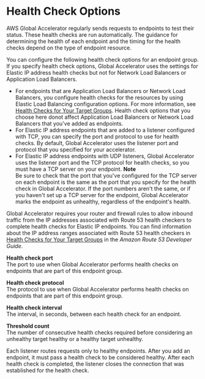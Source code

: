 # Health Check Options<a name="about-endpoint-groups-health-check-options"></a>

AWS Global Accelerator regularly sends requests to endpoints to test their status\. These health checks are run automatically\. The guidance for determining the health of each endpoint and the timing for the health checks depend on the type of endpoint resource\. 

You can configure the following health check options for an endpoint group\. If you specify health check options, Global Accelerator uses the settings for Elastic IP address health checks but not for Network Load Balancers or Application Load Balancers\.
+ For endpoints that are Application Load Balancers or Network Load Balancers, you configure health checks for the resources by using Elastic Load Balancing configuration options\. For more information, see [Health Checks for Your Target Groups](https://docs.aws.amazon.com/elasticloadbalancing/latest/network/target-group-health-checks.html)\. Health check options that you choose here donot affect Application Load Balancers or Network Load Balancers that you've added as endpoints\.
+ For Elastic IP address endpoints that are added to a listener configured with TCP, you can specify the port and protocol to use for health checks\. By default, Global Accelerator uses the listener port and protocol that you specified for your accelerator\. 
+ For Elastic IP address endpoints with UDP listeners, Global Accelerator uses the listener port and the TCP protocol for health checks, so you must have a TCP server on your endpoint\.
**Note**  
Be sure to check that the port that you've configured for the TCP server on each endpoint is the same as the port that you specify for the health check in Global Accelerator\. If the port numbers aren't the same, or if you haven't set up a TCP server for the endpoint, Global Accelerator marks the endpoint as unhealthy, regardless of the endpoint's health\.

Global Accelerator requires your router and firewall rules to allow inbound traffic from the IP addresses associated with Route 53 health checkers to complete health checks for Elastic IP endpoints\. You can find information about the IP address ranges associated with Route 53 health checkers in [Health Checks for Your Target Groups](https://docs.aws.amazon.com/Route53/latest/DeveloperGuide/route-53-ip-addresses.html) in the *Amazon Route 53 Developer Guide*\.

**Health check port**  
The port to use when Global Accelerator performs health checks on endpoints that are part of this endpoint group\.

**Health check protocol**  
The protocol to use when Global Accelerator performs health checks on endpoints that are part of this endpoint group\.

**Health check interval**  
The interval, in seconds, between each health check for an endpoint\.

**Threshold count**  
The number of consecutive health checks required before considering an unhealthy target healthy or a healthy target unhealthy\.

Each listener routes requests only to healthy endpoints\. After you add an endpoint, it must pass a health check to be considered healthy\. After each health check is completed, the listener closes the connection that was established for the health check\.